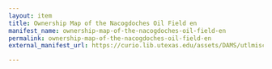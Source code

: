 ```yaml
---
layout: item
title: Ownership Map of the Nacogdoches Oil Field en
manifest_name: ownership-map-of-the-nacogdoches-oil-field-en
permalink: ownership-map-of-the-nacogdoches-oil-field-en
external_manifest_url: https://curio.lib.utexas.edu/assets/DAMS/utlmisc/utlmisc_4c5a48c6-d189-4669-a960-d4d1dfb262e6/manifests/2/utlmisc_4c5a48c6-d189-4669-a960-d4d1dfb262e6.json

---
```

<!-- Add an essay or interpretive material below this line,
using HTML or markdown.  Do not modify this file above this line -->
